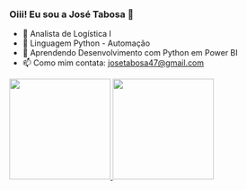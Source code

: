 ### Oiii! Eu sou a José Tabosa 👋

- 🔭 Analista de Logística I
- 🌱 Linguagem Python - Automação
- 🤔 Aprendendo Desenvolvimento com Python em Power BI
- 📫 Como mim contata: josetabosa47@gmail.com

<div>
  <a href="https://github.com/JOSETABOSA47">
  <img height="180em" src="https://github-readme-stats.vercel.app/api/?username=JOSETABOSA47&amp;show_icons=true&amp;theme=monokai&amp;include_all_commits=true&amp;count_private=true" style="max-width:100%;">
  <img height="180em" src="https://github-readme-stats.vercel.app/api/top-langs/?username=JOSETABOSA47&amp;layout=compact&amp;langs_count=7&amp;theme=monokai" style="max-width:100%;">
</a></div>
